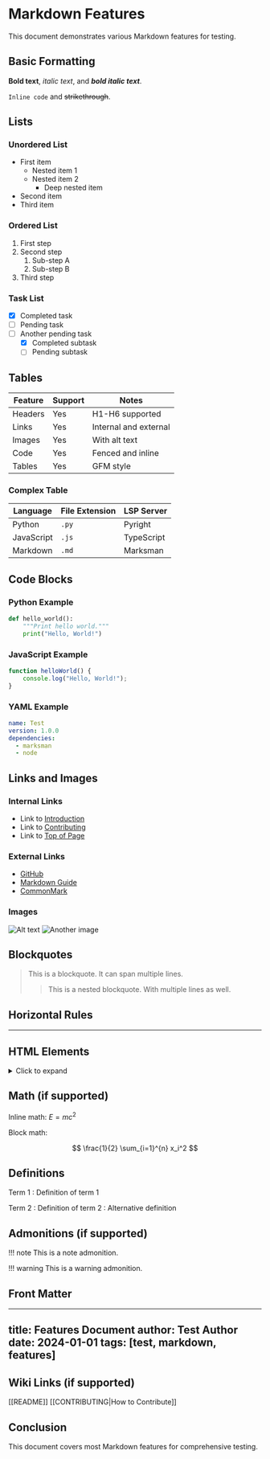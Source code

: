 # Markdown Features

This document demonstrates various Markdown features for testing.

## Basic Formatting

**Bold text**, *italic text*, and ***bold italic text***.

`Inline code` and ~~strikethrough~~.

## Lists

### Unordered List

- First item
  - Nested item 1
  - Nested item 2
    - Deep nested item
- Second item
- Third item

### Ordered List

1. First step
2. Second step
   1. Sub-step A
   2. Sub-step B
3. Third step

### Task List

- [x] Completed task
- [ ] Pending task
- [ ] Another pending task
  - [x] Completed subtask
  - [ ] Pending subtask

## Tables

| Feature | Support | Notes |
|---------|---------|-------|
| Headers | Yes | H1-H6 supported |
| Links | Yes | Internal and external |
| Images | Yes | With alt text |
| Code | Yes | Fenced and inline |
| Tables | Yes | GFM style |

### Complex Table

| Language | File Extension | LSP Server |
|----------|---------------|------------|
| Python | `.py` | Pyright |
| JavaScript | `.js` | TypeScript |
| Markdown | `.md` | Marksman |


## Code Blocks

### Python Example

```python
def hello_world():
    """Print hello world."""
    print("Hello, World!")
```

### JavaScript Example

```javascript
function helloWorld() {
    console.log("Hello, World!");
}
```

### YAML Example

```yaml
name: Test
version: 1.0.0
dependencies:
  - marksman
  - node
```

## Links and Images

### Internal Links

- Link to [Introduction](README.md#introduction)
- Link to [Contributing](CONTRIBUTING.md)
- Link to [Top of Page](#markdown-features)

### External Links

- [GitHub](https://github.com)
- [Markdown Guide](https://www.markdownguide.org)
- [CommonMark](https://commonmark.org)

### Images

![Alt text](image.png)
![Another image](https://example.com/image.jpg)

## Blockquotes

> This is a blockquote.
> It can span multiple lines.
>
> > This is a nested blockquote.
> > With multiple lines as well.

## Horizontal Rules

---

## HTML Elements

<details>
<summary>Click to expand</summary>

This content is hidden by default.

</details>

## Math (if supported)

Inline math: $E = mc^2$

Block math:

$$
\frac{1}{2} \sum_{i=1}^{n} x_i^2
$$

## Definitions

Term 1
: Definition of term 1

Term 2
: Definition of term 2
: Alternative definition

## Admonitions (if supported)

!!! note
    This is a note admonition.

!!! warning
    This is a warning admonition.

## Front Matter

---
title: Features Document
author: Test Author
date: 2024-01-01
tags: [test, markdown, features]
---

## Wiki Links (if supported)

[[README]]
[[CONTRIBUTING|How to Contribute]]

## Conclusion

This document covers most Markdown features for comprehensive testing.